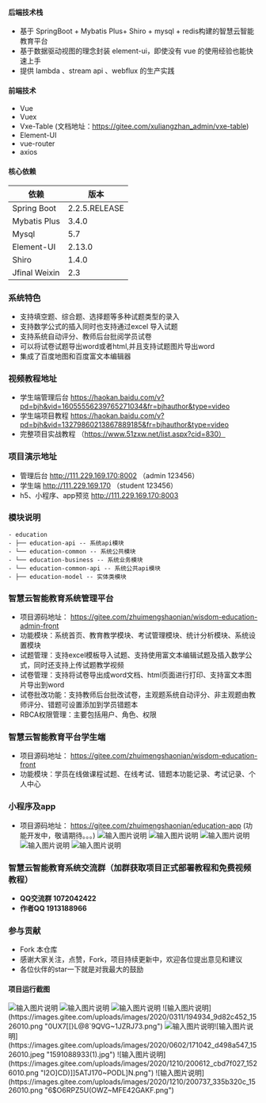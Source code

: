 #### 后端技术栈
   
- 基于 SpringBoot + Mybatis Plus+ Shiro + mysql + redis构建的智慧云智能教育平台 
- 基于数据驱动视图的理念封装 element-ui，即使没有 vue 的使用经验也能快速上手  
- 提供 lambda 、stream api 、webflux 的生产实践  

#### 前端技术

- Vue
- Vuex
- Vxe-Table (文档地址：https://gitee.com/xuliangzhan_admin/vxe-table)
- Element-UI
- vue-router
- axios 

#### 核心依赖 


依赖 | 版本
---|---
Spring Boot |  2.2.5.RELEASE  
Mybatis Plus | 3.4.0  
Mysql | 5.7
Element-UI | 2.13.0
Shiro | 1.4.0
Jfinal Weixin | 2.3

### 系统特色

- 支持填空题、综合题、选择题等多种试题类型的录入
- 支持数学公式的插入同时也支持通过excel 导入试题
- 支持系统自动评分、教师后台批阅学员试卷
- 可以将试卷试题导出word或者html,并且支持试题图片导出word
- 集成了百度地图和百度富文本编辑器

### 视频教程地址

- 学生端管理后台  https://haokan.baidu.com/v?pd=bjh&vid=16055556239765271034&fr=bjhauthor&type=video
- 学生端项目教程  https://haokan.baidu.com/v?pd=bjh&vid=13279860213867889185&fr=bjhauthor&type=video
- 完整项目实战教程 （https://www.51zxw.net/list.aspx?cid=830）
### 项目演示地址

- 管理后台  http://111.229.169.170:8002 （admin 123456）
- 学生端   http://111.229.169.170 （student 123456）
- h5、小程序、app预览  http://111.229.169.170:8003

###  模块说明


```
- education
- ├── education-api -- 系统api模块
- └── education-common -- 系统公共模块 
- └── education-business -- 系统业务模块
- └── education-common-api -- 系统公共api模块
- ├── education-model -- 实体类模块	
```
### 智慧云智能教育系统管理平台
- 项目源码地址：  https://gitee.com/zhuimengshaonian/wisdom-education-admin-front
- 功能模块：系统首页、教育教学模块、考试管理模块、统计分析模块、系统设置模块
- 试题管理：支持excel模板导入试题、支持使用富文本编辑试题及插入数学公式，同时还支持上传试题教学视频
- 试卷管理：支持将试卷导出成word文档、html页面进行打印、支持富文本图片导出到word
- 试卷批改功能：支持教师后台批改试卷，主观题系统自动评分、非主观题由教师评分、错题可设置添加到学员错题本
- RBCA权限管理：主要包括用户、角色、权限

### 智慧云智能教育平台学生端
- 项目源码地址：  https://gitee.com/zhuimengshaonian/wisdom-education-front
- 功能模块：学员在线做课程试题、在线考试、错题本功能记录、考试记录、个人中心

### 小程序及app
 - 项目源码地址：  https://gitee.com/zhuimengshaonian/education-app (功能开发中，敬请期待。。。)
![输入图片说明](https://images.gitee.com/uploads/images/2020/1221/154809_080680e2_1526010.jpeg "QQ图片20201221154646.jpg")
![输入图片说明](https://images.gitee.com/uploads/images/2020/1221/154818_7c275efc_1526010.jpeg "QQ图片20201221154703.jpg")
![输入图片说明](https://images.gitee.com/uploads/images/2020/1221/154831_32f292e7_1526010.jpeg "QQ图片20201221154716.jpg")
![输入图片说明](https://images.gitee.com/uploads/images/2020/1221/154841_0159e6bd_1526010.jpeg "QQ图片20201221154724.jpg")
![输入图片说明](https://images.gitee.com/uploads/images/2020/1221/154850_46395ade_1526010.jpeg "QQ图片20201221154729.jpg")
### 智慧云智能教育系统交流群（加群获取项目正式部署教程和免费视频教程）

 -  **QQ交流群 1072042422** 
 -  **作者QQ 1913188966** 

### 参与贡献

- Fork 本仓库
- 感谢大家关注，点赞，Fork，项目持续更新中，欢迎各位提出意见和建议
- 各位伙伴的star一下就是对我最大的鼓励


#### 项目运行截图 
![输入图片说明](https://images.gitee.com/uploads/images/2020/0425/115112_1eb8a6e7_1526010.png "}CI9A4HDZZAC3%M`N}JL`77.png")
![输入图片说明](https://images.gitee.com/uploads/images/2020/0311/194825_34662cb0_1526010.png "]06ZXGQ[2~7S3_28H5XZD}9.png")
![输入图片说明](https://images.gitee.com/uploads/images/2020/0311/194921_bd7bc565_1526010.png "_QG(`5{@F690KF[O$ECXBVU.png")
![输入图片说明](https://images.gitee.com/uploads/images/2020/0311/194934_9d82c452_1526010.png "0UX7[[}L@8`9QVG~1JZRJ73.png")
![输入图片说明](https://images.gitee.com/uploads/images/2020/0311/194945_3b2ed607_1526010.png "P67Y6%0X}FR~2$KSG7RZXBO.png")![输入图片说明](https://images.gitee.com/uploads/images/2020/0602/171042_d498a547_1526010.jpeg "1591088933(1).jpg")
![输入图片说明](https://images.gitee.com/uploads/images/2020/1210/200612_cbd7f027_1526010.png "I2O]CD)]]5ATJ170~PODL]N.png")
![输入图片说明](https://images.gitee.com/uploads/images/2020/1210/200737_335b320c_1526010.png "6$O6RPZ5U(OWZ~MFE42GAKF.png")
```


